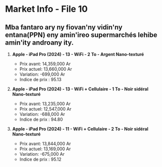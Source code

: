 # Market Info - File 10

## Mba fantaro ary ny fiovan'ny vidin'ny entana(PPN) eny amin'ireo supermarchés lehibe amin'ity androany ity.

1. **Apple - iPad Pro (2024) - 13 - WiFi - 2 To - Argent Nano-texturé**
   - Prix avant: 14,359,000 Ar
   - Prix actuel: 13,660,000 Ar
   - Variation: -699,000 Ar
   - Indice de prix : 95.13

2. **Apple - iPad Pro (2024) - 13 - WiFi + Cellulaire - 1 To - Noir sidéral Nano-texturé**
   - Prix avant: 13,235,000 Ar
   - Prix actuel: 12,547,000 Ar
   - Variation: -688,000 Ar
   - Indice de prix : 94.80

3. **Apple - iPad Pro (2024) - 11 - WiFi + Cellulaire - 2 To - Noir sidéral Nano-texturé**
   - Prix avant: 13,844,000 Ar
   - Prix actuel: 13,169,000 Ar
   - Variation: -675,000 Ar
   - Indice de prix : 95.12

